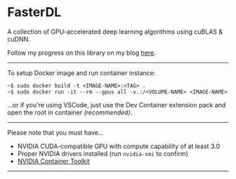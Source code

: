 # FasterDL
A collection of GPU-accelerated deep learning algorithms using cuBLAS & cuDNN.

Follow my progress on this library on my blog [here]().

---

To setup Docker image and run container instance:
```
~$ sudo docker build -t <IMAGE-NAME>:<TAG> .
~$ sudo docker run -it --rm --gpus all -v.:/<VOLUME-NAME> <IMAGE-NAME>
```
...or if you're using VSCode, just use the Dev Container extension pack and open the root in container *(recommended)*.

---

Please note that you must have...
- NVIDIA CUDA-compatible GPU with compute capability of at least 3.0
- Proper NVIDIA drivers installed (run `nvidia-smi` to confirm)
- [NVIDIA Container Toolkit](https://docs.nvidia.com/datacenter/cloud-native/container-toolkit/1.14.1/index.html)

---
